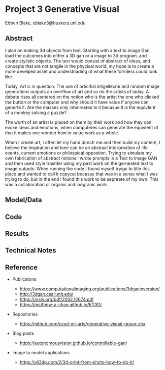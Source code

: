 # Project 3 Generative Visual

Ebben Blake, eblake3@huskers.unl.edu


## Abstract

I plan on making 3d objects from text. Starting with a text to image Gan, load the outcomes into either a 3D gan or a image to 3d program, and create stylistic objects. The text would consist of abstract of ideas, and concepts that are not tangile in the phycisal world, my hope is to create a more develped asset and understnading of what these formless could look like. 

Today, Art is in question. The use of articifial intigellecne and random image generations outputs an overflow of art and so do the artists of taday. A debate rises all centered on the notion who is the artist the one who clicked the button or the computer and why should it have value if anyone can generte it. Are the masses only intenrested in it becasue it is the equivlent of a monkey solving a puzzle? 

The worth of an artist is placed on them by their work and how they can evoke ideas and emotions, when  computeres can generate the equivlent of that it makes one wonder how to value work as a whole. 

When I create art, I often let my hand directr me and then build my content, I believe the inspiration and tone can be an abstract interpreation of life events, current emotions or philospical oppostion. Trying to simulate my own fabrication of abstract notions I wrote prompts in a Text to Image GAN and then used style trasnfer using my past work on the gerneated text to image outputs. When running the code I found myself tryign to title this piece and wanted to call it copycat becasue that was in a sense what I was trying to do, but in the end I found this work to be sepreate of my own. This was a collaboration or organic and inogranic work.


## Model/Data



## Code



## Results



## Technical Notes



## Reference

- Publicatons
  - https://www.computationalimaging.org/publications/3dganinversion/  
  - http://3dgan.csail.mit.edu/
  - https://arxiv.org/pdf/2002.12674.pdf
  - https://matthew-a-chan.github.io/EG3D/
- Repositories

  - https://github.com/ucsd-ml-arts/generative-visual-group-zhx
- Blog posts
  - https://autonomousvision.github.io/controllable-gan/


- Image to model applications
  - https://all3dp.com/2/3d-print-from-photo-how-to-do-it/
 
